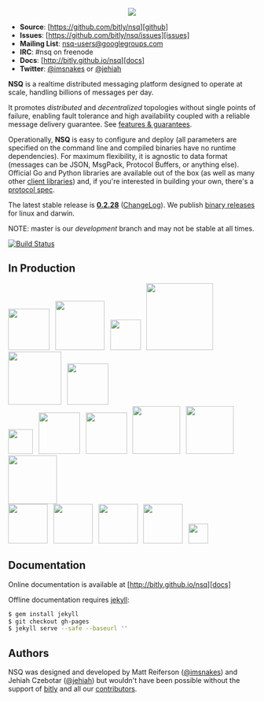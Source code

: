 <p align="center"><img src="http://bitly.github.io/nsq/static/img/nsq.png"/></p>

 * **Source**: [https://github.com/bitly/nsq][github]
 * **Issues**: [https://github.com/bitly/nsq/issues][issues]
 * **Mailing List**: [nsq-users@googlegroups.com](https://groups.google.com/d/forum/nsq-users)
 * **IRC**: #nsq on freenode
 * **Docs**: [http://bitly.github.io/nsq][docs]
 * **Twitter**: [@imsnakes][snakes_twitter] or [@jehiah][jehiah_twitter]

**NSQ** is a realtime distributed messaging platform designed to operate at scale, handling
billions of messages per day.

It promotes *distributed* and *decentralized* topologies without single points of failure,
enabling fault tolerance and high availability coupled with a reliable message delivery
guarantee.  See [features & guarantees][features_guarantees].

Operationally, **NSQ** is easy to configure and deploy (all parameters are specified on the command
line and compiled binaries have no runtime dependencies). For maximum flexibility, it is agnostic to
data format (messages can be JSON, MsgPack, Protocol Buffers, or anything else). Official Go and
Python libraries are available out of the box (as well as many other [client
libraries][client_libraries]) and, if you're interested in building your own, there's a [protocol
spec][protocol].

The latest stable release is **[0.2.28][latest_tag]** ([ChangeLog][changelog]). We publish [binary
releases][installing] for linux and darwin.

NOTE: master is our *development* branch and may not be stable at all times.

[![Build Status](https://secure.travis-ci.org/bitly/nsq.png?branch=master)](http://travis-ci.org/bitly/nsq)

## In Production

<a href="http://bitly.com"><img src="http://bitly.github.io/nsq/static/img/bitly_logo.png" width="84"/></a>&nbsp;&nbsp;
<a href="http://life360.com"><img src="http://bitly.github.io/nsq/static/img/life360_logo.png" width="100"/></a>&nbsp;&nbsp;
<a href="http://hailocab.com"><img src="http://bitly.github.io/nsq/static/img/hailo_logo.png" width="62"/></a>&nbsp;&nbsp;
<a href="http://simplereach.com"><img src="http://bitly.github.io/nsq/static/img/simplereach_logo.png" width="136"/></a>&nbsp;&nbsp;
<a href="http://moz.com"><img src="http://bitly.github.io/nsq/static/img/moz_logo.png" width="108"/></a>&nbsp;&nbsp;
<a href="http://path.com"><img src="http://bitly.github.io/nsq/static/img/path_logo.png" width="84"/></a><br/>
<a href="http://segment.io"><img src="http://bitly.github.io/nsq/static/img/segmentio_logo.png" width="50"/></a>&nbsp;&nbsp;
<a href="http://eventful.com"><img src="http://bitly.github.io/nsq/static/img/eventful_logo.png" width="84"/></a>&nbsp;&nbsp;
<a href="http://reonomy.com"><img src="http://bitly.github.io/nsq/static/img/reonomy_logo.png" width="84"/></a>&nbsp;&nbsp;
<a href="https://project-fifo.net"><img src="http://bitly.github.io/nsq/static/img/project_fifo.png" width="97"/></a>&nbsp;&nbsp;
<a href="http://trendrr.com"><img src="http://bitly.github.io/nsq/static/img/trendrr_logo.png" width="97"/></a>&nbsp;&nbsp;
<a href="http://energyhub.com"><img src="http://bitly.github.io/nsq/static/img/energyhub_logo.png" width="99"/></a><br/>
<a href="http://trypatterns.com"><img src="http://bitly.github.io/nsq/static/img/patterns.png" width="80"/></a>&nbsp;&nbsp;
<a href="http://dramafever.com"><img src="http://bitly.github.io/nsq/static/img/dramafever.png" width="80"/></a>&nbsp;&nbsp;
<a href="http://lytics.io"><img src="http://bitly.github.io/nsq/static/img/lytics.png" width="80"/></a>&nbsp;&nbsp;
<a href="http://mediaforge.com"><img src="http://bitly.github.io/nsq/static/img/rakuten.png" width="80"/></a>&nbsp;&nbsp;
<a href="http://hw-ops.com"><img src="http://bitly.github.io/nsq/static/img/heavy_water.png" width="40"/></a>

## Documentation

Online documentation is available at [http://bitly.github.io/nsq][docs]

Offline documentation requires [jekyll][jekyll]:

```bash
$ gem install jekyll
$ git checkout gh-pages
$ jekyll serve --safe --baseurl ''
```

## Authors

NSQ was designed and developed by Matt Reiferson ([@imsnakes][snakes_twitter]) and Jehiah Czebotar
([@jehiah][jehiah_twitter]) but wouldn't have been possible without the support of
[bitly][bitly] and all our [contributors][contributors].

[docs]: http://bitly.github.io/nsq
[github]: https://github.com/bitly/nsq
[issues]: https://github.com/bitly/nsq/issues
[changelog]: ChangeLog.md
[protocol]: http://bitly.github.io/nsq/clients/tcp_protocol_spec.html
[installing]: http://bitly.github.io/nsq/deployment/installing.html
[snakes_twitter]: https://twitter.com/imsnakes
[jehiah_twitter]: https://twitter.com/jehiah
[bitly]: https://bitly.com
[features_guarantees]: http://bitly.github.io/nsq/overview/features_and_guarantees.html
[latest_tag]: https://github.com/bitly/nsq/releases/tag/v0.2.28
[contributors]: https://github.com/bitly/nsq/graphs/contributors
[client_libraries]: http://bitly.github.io/nsq/clients/client_libraries.html
[jekyll]: http://jekyllrb.com/
